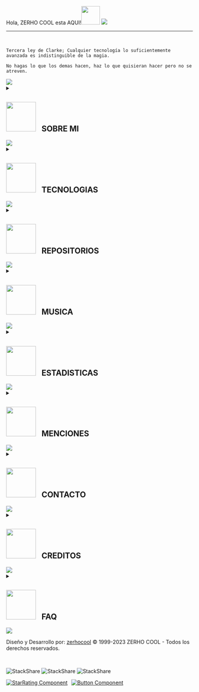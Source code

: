 <!DOCTYPE html>
<html
 >
  <head>
    <meta charset="UTF-8"/>
    <title>Zerho COOL - Developer</title>
    <meta content="width=device-width, initial-scale=1" name="viewport" />
    <meta name="DC.Language" scheme="RFC1766" content="Spanish">
    <meta name="autor" content="Andres Antonio Cardoso">
    <meta name="reply-to" content="info@zerhocool.com">
    <link rev="made" href="mailto:info@zerhocool.com">
    <meta name="description" content="Andres Antonio Cardoso, Developer full stack">
    <meta name="copyright" content="Propietario del copyright" />
    <meta name="keywords" contennt="desarrollo web, website, front end developer">
    <meta name="Resource-type" content="Index">
    <meta name="Revisit-after" content="1 days">
    <meta name="robots" content="all">
    <link rel="stylesheet" href="./css/normalize.css">
    <link rel="stylesheet" href="./css/style.css" />
   </head>
   
  <body>
<!-- INICIO INTRO -->
Hola, ZERHO COOL esta AQUI!<img src="https://cdn.discordapp.com/attachments/1072960128820715602/1072966853812564079/sirena.gif" width="50px">

<img src="https://cdn.discordapp.com/attachments/1072960128820715602/1090074450499743794/Banner_-ZERHO-2.png">

---
<br>
<!-- FINAL INTRO -->
<!-- INICIO FRASE -->

`Tercera ley de Clarke; Cualquier tecnología lo suficientemente avanzada es indistinguible de la magia.`
  
`No hagas lo que los demas hacen, haz lo que quisieran hacer pero no se atreven.`<br>

<img src="https://i.imgur.com/BsT3Qux.gif">
<!-- FINAL FRASE -->
<!-- INICIO SOBRE MI -->
<details>
  <summary>
    <h2><img src="https://cdn.discordapp.com/attachments/1072960128820715602/1089907560846467112/magic-trick-dynamic-premium.png" width="80px">⠀SOBRE MI</h2>
  </summary>
  <img src="https://cdn.discordapp.com/attachments/1072960128820715602/1089633960667140236/left.webp" width="50px"> QUIEN
  SOY!! <img src="https://cdn.discordapp.com/attachments/1072960128820715602/1089633960893612092/right.webp" width="50px">
  
  <br>
  
  <em> 📌- Soy un Developer **Full STACK** Freelancer de la vieja escuela, que desde que descubri UNIX quede fascinado,
    con el poder del **CODIGO Y MANEJO DE CONSOLA** con más de una década de experiencia trabajo con agencias en Girona,
    Cataluña, España creando sitios web interactivos ricos, de alto rendimiento que funcionan en todas las plataformas y
    dispositivos.</em>
  
  <em> 📌- Aunque estoy muy familiarizado con el uso de framework, mis sitios web están codificados principalmente a mano
    con **HTML5, CSS3, JavaScript y Next.Js.**</em> 
  
   <em> 📌- Con un fuerte énfasis en la "Mejora progresiva", busco formas creativas de ampliar los límites del código
    front-end del sitio web sin comprometer el soporte y el rendimiento del navegador.</em> 
  
   <em> 📌- Complemento con mi actividad con Diseño Grafico y Videomotion en una búsqueda por mantenerme siempre actualizado,
    leo libros, asisto a conferencias y reuniones.</em>
  
  ---
  
<details>
  <summary>
  <h3> 🏫 Educacion </h3>
  </summary>
  
- ↣｜🔮｜ Developer en Python / Google Cloud / AWS<br/>
- ↣｜🔮｜ Diseñador Grafico<br/>
- ↣｜🔮｜ Trofeos<br/>  

<img src="https://cdn.discordapp.com/attachments/1072960128820715602/1090101712565583902/Banner_-ZERHO-3.png">


</details>
  
<details>
  <summary>
  <h3> 🖥️ Empresa </h3>
  </summary>   

 
- ↣｜🍀｜<em>En Argentina funde mi empresa © ZERHO COOL en 1999, 2022 emigre a España donde actualmente trabajo como Autonomo - Freelancer en diferentes empresas.</em>
  
- ↣｜🍀｜<em>Busco colaborar en proyectos de código abierto/comerciales.</em>
  
- ↣｜🍀｜<em>Empresa con las cuales trabajo: Spark AU, Ralarsa Holding Sl, Staubli Española Sa, Estabanell Impulsa S.a, Pruna Motor Sl, La Perla Del Valles Sa, Saria Bio-industries España Sl, Gralla Motors S.a.</em>

  
</details>
  
<details>
  <summary>
  <h3> 📚 Hobbies </h3>
  </summary>

- ↣｜💎｜<em>Sistema operativo favorito: ARCH Linux personalizado.</em>
  
- ↣｜💎｜<em>Lenguaje de programacion: Python, NEXT.JS.</em>

- ↣｜💎｜<em>Seguridad informatica.</em>

- ↣｜💎｜<em>Fotografia y Edicion de Video.</em>

- ↣｜💎｜<em>Viajar y conocer nuevas culturas.</em>

</details>
</details>

<img src="https://i.imgur.com/BsT3Qux.gif">
<!-- FINAL SOBRE MI -->
<!-- INICIO TECNOLOGIA -->
<details>
  <summary>
   <h2><img src="https://cdn.discordapp.com/attachments/1072960128820715602/1089900074747838464/computer-dynamic-premium.png" width="80px">⠀TECNOLOGIAS</h2>
  </summary>

`Estos son los programas con los cuales trabajo en mi dia.`<img
  src="https://media2.giphy.com/media/QssGEmpkyEOhBCb7e1/giphy.gif?cid=ecf05e47a0n3gi1bfqntqmob8g9aid1oyj2wr3ds3mg700bl&rid=giphy.gif"
  width="50px">

<br>

<p align="left"> 

<p><img src="https://readme-components.vercel.app/api?component=logo&amp;logo=linux" alt="techstack logo"><img src="https://readme-components.vercel.app/api?component=logo&amp;logo=python" alt="techstack
logo"><img src="https://readme-components.vercel.app/api?component=logo&amp;logo=flask" alt="techstack
logo">
<img src="https://readme-components.vercel.app/api?component=logo&amp;logo=java" alt="techstack logo"><img src="https://readme-components.vercel.app/api?component=logo&amp;logo=JavaScript" alt="techstack
logo"> <img src="https://readme-components.vercel.app/api?component=logo&amp;logo=typescript" alt="techstack
logo"> <img src="https://readme-components.vercel.app/api?component=logo&amp;logo=archlinux" alt="techstack
logo"><img src="https://readme-components.vercel.app/api?component=logo&amp;logo=android" alt="techstack
logo"> <img src="https://readme-components.vercel.app/api?component=logo&amp;logo=swift" alt="techstack
logo"></p>

<br>

<p><img src="https://readme-components.vercel.app/api?component=logo&amp;logo=html5" alt="techstack logo"><img src="https://readme-components.vercel.app/api?component=logo&amp;logo=css3" alt="techstack
logo">
<img src="https://readme-components.vercel.app/api?component=logo&amp;logo=bootstrap" alt="techstack logo"><img src="https://readme-components.vercel.app/api?component=logo&amp;logo=sass" alt="techstack
logo"> <img src="https://readme-components.vercel.app/api?component=logo&amp;logo=tailwindcss" alt="techstack
logo"><img src="https://readme-components.vercel.app/api?component=logo&amp;logo=vue.js" alt="techstack
logo"><img src="https://readme-components.vercel.app/api?component=logo&amp;logo=react" alt="techstack
logo"><img src="https://readme-components.vercel.app/api?component=logo&amp;logo=next.js" alt="techstack
logo"><img src="https://readme-components.vercel.app/api?component=logo&amp;logo=node.js" alt="techstack
logo"><img src="https://readme-components.vercel.app/api?component=logo&amp;logo=fastapi" alt="techstack
logo"> <img src="https://readme-components.vercel.app/api?component=logo&amp;logo=webpack" alt="techstack
logo"></p>

<br>

<p><img src="https://readme-components.vercel.app/api?component=logo&amp;logo=django" alt="techstack logo"><img src="https://readme-components.vercel.app/api?component=logo&amp;logo=docker" alt="techstack
logo">
<img src="https://readme-components.vercel.app/api?component=logo&amp;logo=php" alt="techstack logo"><img src="https://readme-components.vercel.app/api?component=logo&amp;logo=mysql" alt="techstack
logo"><img src="https://readme-components.vercel.app/api?component=logo&amp;logo=mariadb" alt="techstack
logo">
<img src="https://readme-components.vercel.app/api?component=logo&amp;logo=github" alt="techstack logo"><img src="https://readme-components.vercel.app/api?component=logo&amp;logo=apache" alt="techstack
logo"> <img src="https://readme-components.vercel.app/api?component=logo&amp;logo=vercel" alt="techstack
logo"> <img src="https://readme-components.vercel.app/api?component=logo&amp;logo=nginx" alt="techstack
logo"> <img src="https://readme-components.vercel.app/api?component=logo&amp;logo=firebase" alt="techstack
logo"> <img src="https://readme-components.vercel.app/api?component=logo&amp;logo=googlecloud" alt="techstack
logo"></p>


<br>

<p><img src="https://readme-components.vercel.app/api?component=logo&amp;logo=adobeillustrator" alt="techstack logo"> <img src="https://readme-components.vercel.app/api?component=logo&amp;logo=adobephotoshop" alt="techstack
logo"> <img src="https://readme-components.vercel.app/api?component=logo&amp;logo=adobeindesign" alt="techstack
logo"> <img src="https://readme-components.vercel.app/api?component=logo&amp;logo=adobepremierepro" alt="techstack
logo"></p>
</p>

</details>

<img src="https://i.imgur.com/BsT3Qux.gif">
<!-- FINAL TECNOLOGIA -->
<!-- INICIO REPOSITORIOS -->
<details>
  <summary>
    <h2><img src="https://cdn.discordapp.com/attachments/1072960128820715602/1089896602799456256/locker-dynamic-premium.png" width="80px">⠀REPOSITORIOS</h2>
  </summary>

`Los repositorios se van actualizando de forma automatica.`<img src="https://media.giphy.com/media/xFkgeu7dhfgqqxJqmj/giphy.gif" width="100px">

<a href="https://github.com/zerhocool/github-readme-statc">
  <img align="center" src="https://github-readme-stats.vercel.app/api/pin/?username=zerhocool&repo=github-readme-statc" />
</a>
⠀
<a href="https://github.com/zerhocool/NEXT.JS">
  <img align="center" src="https://github-readme-stats.vercel.app/api/pin/?username=zerhocool&repo=NEXT.JS" />
</a>
⠀
<a href="https://github.com/zerhocool/MODULOS">
  <img align="center" src="https://github-readme-stats.vercel.app/api/pin/?username=zerhocool&repo=MODULOS" />
</a>
⠀
<a href="https://github.com/zerhocool/PORFOLIO">
  <img align="center" src="https://github-readme-stats.vercel.app/api/pin/?username=zerhocool&repo=PORFOLIO" />
</a><a href="https://github.com/zerhocool/JAVASCRIPT">
  <img align="center" src="https://github-readme-stats.vercel.app/api/pin/?username=zerhocool&repo=JAVASCRIPT" />
</a>
⠀
<a href="https://github.com/zerhocool/FOTOGRAFIA1">
  <img align="center" src="https://github-readme-stats.vercel.app/api/pin/?username=zerhocool&repo=FOTOGRAFIA1" />
</a>

</details>

<img src="https://i.imgur.com/BsT3Qux.gif">
<!-- FINAL REPOSITORIOS -->
<!-- INICIO MUSICA -->
<details>
  <summary>
     <h2><img src="https://cdn.discordapp.com/attachments/1072960128820715602/1089901613851889715/headphone-dynamic-premium.png" width="80px">⠀MUSICA</h2>
  </summary>

`Musica que me gusta escuchar cuando estoy programando.`<img src="https://cdn.discordapp.com/attachments/1072960128820715602/1089601406903795874/youtube.gif" width="70px" height="25px">

<p align="center"><a href="https://www.youtube.com/watch?v=or047P2NOjc" target="blank"><img align="center" width="200px" src="https://i.ytimg.com/vi/or047P2NOjc/hqdefault.jpg?sqp=-oaymwEjCNACELwBSFryq4qpAxUIARUAAAAAGAElAADIQj0AgKJDeAE=&rs=AOn4CLBn-SLFQ2CqC2-qzl5daHS-Mu2AZA"/></a>&nbsp;&nbsp;
<a href="https://www.youtube.com/watch?v=RbJg7YLqJk8" target="blank"><img align="center" width="200px" src="https://i.ytimg.com/vi/RbJg7YLqJk8/hqdefault.jpg?sqp=-oaymwEjCNACELwBSFryq4qpAxUIARUAAAAAGAElAADIQj0AgKJDeAE=&rs=AOn4CLCVDKL6v32wnUCY5-idSc7RBUNHyA"/></a>&nbsp;&nbsp;
<a href="https://www.youtube.com/watch?v=P80jClbpHZg" target="blank"><img align="center" width="200px" src="https://i.ytimg.com/vi/P80jClbpHZg/hqdefault.jpg?sqp=-oaymwEjCNACELwBSFryq4qpAxUIARUAAAAAGAElAADIQj0AgKJDeAE=&rs=AOn4CLADY3A6T0TqnvZMQEDgWRsCW9Uyew"/></a>&nbsp;&nbsp;
</p>

</details>

<img src="https://i.imgur.com/BsT3Qux.gif">
<!-- FINAL MUSICA -->
<!-- INICIO ESTADISTICAS -->
<details>
  <summary>
     <h2><img src="https://cdn.discordapp.com/attachments/1072960128820715602/1089902948231950346/chart-dynamic-premium.png" width="80px">⠀ESTADISTICAS</h2>
  </summary>

`¡Obtén tus estadísticas de GitHub generadas dinámicamente en tu README!.`<img src="https://media0.giphy.com/media/cNZqrH5IzOG0xrlWks/giphy.gif?cid=ecf05e47map255q427en9uprqc1sb0unjq5k4fnqg5pmhhs4&rid=giphy.gif&ct=s" width="30px">

![Horas de Codigo](http://img.shields.io/badge/Horas%20de%20Codigo-157.625%20hrs%2017%20mins%20-blue)⠀⠀⠀![Lineas de codigo](https://img.shields.io/badge/Lineas%20de%20codigo%20-40.3%20million%20lineas%20de%20codigo-blue)⠀⠀⠀[![wakatime](https://wakatime.com/badge/user/2cd63de2-230b-4e9f-88d4-54d9ea9b43a5.svg)](https://wakatime.com/@2cd63de2-230b-4e9f-88d4-54d9ea9b43a5)

<a href="https://visitcount.itsvg.in">
  <img src="https://visitcount.itsvg.in/api?id=zerhocool&label=Profile%20Views&color=7&icon=2&pretty=false" />
</a>

<br/>
<img src="https://user-images.githubusercontent.com/73097560/115834477-dbab4500-a447-11eb-908a-139a6edaec5c.gif">

<br/>
<div align="center">
<a href="https://www.zerhocool.com/"><img height="137px" src="https://github-readme-stats.vercel.app/api?username=zerhocool&hide_title=true&hide_border=true&show_icons=true&include_all_commits=true&count_private=true&line_height=21&text_color=000&icon_color=000&bg_color=0,ea6161,ffc64d,fffc4d,52fa5a&theme=graywhite" />⠀⠀<img height="137px" src="https://github-readme-stats.vercel.app/api/top-langs/?username=zerhocool&hide=html&hide_title=true&hide_border=true&layout=compact&langs_count=6&exclude_repo=comp426,Redventures-Movie-Quotes&text_color=000&icon_color=fff&bg_color=0,52fa5a,4dfcff,c64dff&theme=graywhite" /></a>

<br/>
<img src="https://github-profile-trophy.vercel.app/?username=zerhocool" style="height: 200px"  />
</div>  
<br/>
<img src="https://user-images.githubusercontent.com/73097560/115834477-dbab4500-a447-11eb-908a-139a6edaec5c.gif">
<br/>
<div align="center">
<img src="http://github-profile-summary-cards.vercel.app/api/cards/profile-details?username=zerhocool&theme=2077" style="height: 200px"  />    
</div>  
 <h2 align="left">⚡Activity Graph:</h2>
  <a><img alt="Ajay Activity Graph" src="https://github-readme-activity-graph.cyclic.app/graph?username=zerhocool&theme=react-dark&hide_border=true" /></a>

 </details>

<img src="https://i.imgur.com/BsT3Qux.gif">
<!-- FINAL ESTADISTICAS -->
<!-- INICIO MENCIONES -->
<details>
  <summary>
    <h2><img src="https://cdn.discordapp.com/attachments/1072960128820715602/1089903368316661760/megaphone-dynamic-premium.png" width="80px">⠀MENCIONES</h2>
  </summary>

`Muchas gracias de las personas que hicieron referencia a este repositorio aquí.`<img
  src="https://cdn.discordapp.com/emojis/1054895060610728006.gif?size=44&quality=lossless" width="30px">
<!-- MENTIONS-LIST:START -->
<a href="https://github.com/zerhocool"><img src="https://github.com/zerhocool.png?size=96" alt="zerhocool" width="96px" height="96px" /></a>

</details>

<img src="https://i.imgur.com/BsT3Qux.gif">
<!-- FINAL MENCIONES -->
<!-- INICIO CONTACTO -->
<details>
  <summary>
    <h2><img src="https://cdn.discordapp.com/attachments/1072960128820715602/1089902948231950346/chart-dynamic-premium.png" width="80px">⠀CONTACTO</h2>
  </summary>

`Unicos medios de contacto.`<img src="https://raw.githubusercontent.com/nixin72/nixin72/master/wave.gif" width="50px"> 

<br/>

<p align="center">
  <a href="https://discord.gg/wsTRGjteJ5"><img width="50px" alt="Discord" title="https://https://discord.gg/wsTRGjteJ5" src="https://cdn.discordapp.com/attachments/1072960128820715602/1089914364959654072/target-dynamic-premium.png"/></a>
  &#8287;&#8287;&#8287;&#8287;&#8287;
  <a href="https://github.com/zerhocool"><img width="50px" alt="Github" title="https://github.com/zerhocool" src="https://cdn.discordapp.com/attachments/1072960128820715602/1089914843194208296/medal-dynamic-premium.png"/></a>
  &#8287;&#8287;&#8287;&#8287;&#8287;
  <a href="https://t.me/zerhocool" alt="Telegram" title="https://t.me/zerhocool"><img width="50px" src="https://cdn.discordapp.com/attachments/1072960128820715602/1089912839168344166/chat-text-dynamic-premium.png"/></a>
  &#8287;&#8287;&#8287;&#8287;&#8287;
  <a href="https://api.whatsapp.com/send?phone=5491132578591&text=Hola,%20en%20qu%C3%A9%20podemos%20ayudarte?"><img width="50px" alt="Whatsaap" title="https://api.whatsapp.com/send?phone=5491132578591&text=Hola,%20en%20qu%C3%A9%20podemos%20ayudarte?" src="https://cdn.discordapp.com/attachments/1072960128820715602/1089912838971203785/mobile-dynamic-premium.png"></a>
  &#8287;&#8287;&#8287;&#8287;&#8287;
  <a href="zerhocool@gmail.com"><img width="50px" alt="Email" title="zerhocool@gmail.com" src="https://cdn.discordapp.com/attachments/1072960128820715602/1089911296188743780/at-dynamic-premium.png"/></a>
  &#8287;&#8287;&#8287;&#8287;&#8287;
  <a href="http://zerhocool.com"><img width="50px" alt="Website" title="http://zerhocool.com" src="https://cdn.discordapp.com/attachments/1072960128820715602/1090424324873269328/bulb-dynamic-premium.png"/></a>
</p>
<br/>

</details>

<img src="https://i.imgur.com/BsT3Qux.gif">
<!-- FINAL CONTACTO -->
<!-- INICIO CREDITOS -->
<details>
  <summary>
    <h2><img src="https://cdn.discordapp.com/attachments/1072960128820715602/1089905211759411240/lock-dynamic-premium.png" width="80px">⠀CREDITOS</h2>
  </summary>

  <img align="right" alt="Coding" width="400" src="https://media.tenor.com/rePDfDWO3XoAAAAd/hacking.gif">

Casi todos mis proyectos son código-abierto e intento responder a todos los usuarios que necesiten ayuda con alguno de estos proyectos, obviamente, esto toma tiempo.

No obstante, si estás utilizando este proyecto y estás feliz con él o simplemente quieres animarme a que siga creando cosas, aquí tienes algunas maneras de hacerlo:

✔  Darme créditos cuando estés utilizando este README, añadiendo un link a este repositorio ⭐

<p><a href="https://github.com/zerhocool/zerhocool"><img src="https://readme-components.vercel.app/api?component=button&amp;text=Sigueme!" alt="Button Component"></a></p>

✔  Dándole una estrella (starring) y compartiendo el proyecto 🚀 

<p><a href="https://github.com/zerhocool?tab=starsl"><img src="https://readme-components.vercel.app/api?component=star-rating&amp;skill=python&amp;text=4" alt="StarRating Component"></a></p>


En Argentina: Transferencia Bancaria.
  <a href="#"><img width="50px" alt="Pesos ARG" title="Pesos ARG" src="https://cdn.discordapp.com/attachments/1072960128820715602/1089926243060809728/money-dynamic-premium.png"/></a>

[![Mercado Pago](https://img.shields.io/badge/zerhocool.mp%20-ffdd00?style=for-the-badge&logo=ko-fi&fee&logoColor=black)](https://mercadopago.com.ar) [![BANCO GALICIA](https://img.shields.io/badge/DIBUJO.DRAGA.PRIMO-F16061?style=for-the-badge&logo=ko-fi&logoColor=white)](https://galicia.es)

En el mundo: 
  <a href="#"><img width="50px" alt="Bitcoin" title="Bitcoin" src="https://cdn.discordapp.com/attachments/1072960128820715602/1089926243769647135/dollar-dynamic-premium.png"/></a>⠀<a href="#"><img width="50px" alt="Euros" title="Euros" src="https://cdn.discordapp.com/attachments/1072960128820715602/1089926243538964581/euro-dynamic-premium.png"/></a>⠀<a href="#"><img width="50px" alt="Tarjeta de Credito" title="Tarjeta de Credito" src="https://cdn.discordapp.com/attachments/1072960128820715602/1089926244004548780/card-dynamic-premium.png"/></a>  


[![Mercado Pago](https://img.shields.io/badge/3DdHEzjvzYimqjBxyujnSrCiBaj9rhB423%20-ffdd00?style=for-the-badge&logo=ko-fi&fee&logoColor=black)](https://astropay.com) 


¡GRACIAS! ❤️

</details>

<img src="https://i.imgur.com/BsT3Qux.gif">
<!-- FINAL CREDITOS -->
<!-- INICIO FAQ -->
<details>
  <summary>
    <h2><img src="https://cdn.discordapp.com/attachments/1072960128820715602/1089908094093504562/fire-dynamic-premium.png" width="80px">⠀FAQ</h2>
  </summary>

`Preguntas Frecuentes.`
  
✔ Nuestro servicios estan expresados en Euros ⭐

✔ Puedes solicitar un presupuesto sin cargo ⭐
<br>

<h4><img src="https://cdn.discordapp.com/attachments/1072960128820715602/1090435408954929252/1054981658442477639.gif" width="20px">⠀Area Diseño:</h4> 

✔ Todos nuestro trabajos se entregan en archivos originales Adobe Ilustrator, Photoshop.

<h4><img src="https://cdn.discordapp.com/attachments/1072960128820715602/1090435408954929252/1054981658442477639.gif" width="20px">⠀Area Code:</h4>  

✔ Todos los website son testeados en un entorno real. 

✔ Se incluyen los permisos ROOT. 

✔ Certificado SSL - Bases de datos.

✔ Medios de pagos on line.

✔ Garantia 12 meses.
</details>
  
<img src="https://i.imgur.com/BsT3Qux.gif">
<!-- FINAL FAQ -->
<!-- INICIO FOOTER -->
<footer>
<p>Diseño y Desarrollo por: <a href="https://github.com/zerhocool">zerhocool</a> © 1999-2023 ZERHO COOL - Todos los derechos reservados.</p>

<br>

<p><img src="https://img.shields.io/badge/HTML5-MARKDOWN-0690fa.svg?style=flat" alt="StackShare"> <img src="https://img.shields.io/badge/LICENCIA-MIT-0690fa.svg?style=flat" alt="StackShare"> <img src="https://img.shields.io/badge/WORFLOW-AUTO-0690fa.svg?style=flat" alt="StackShare"> </p>
<p><a href="https://github.com/zerhocool?tab=starsl"><img src="https://readme-components.vercel.app/api?component=star-rating&amp;skill=python&amp;text=4" alt="StarRating Component"></a>⠀<a href="https://github.com/zerhocool/zerhocool"><img src="https://readme-components.vercel.app/api?component=button&amp;text=Sigueme!" alt="Button Component"></a></p>
</footer>
<!-- FINAL FOOTER -->
  </body>
</html>